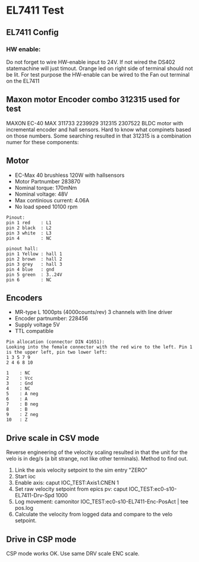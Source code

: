# EL7411 Test

## EL7411 Config

### HW enable:
Do not forget to wire HW-enable input to 24V. If not wired the DS402 statemachine will just timout.
Orange led on right side of terminal should not be lit.
For test purpose the HW-enable can be wired to the Fan out terminal on the EL7411

## Maxon motor Encoder combo 312315 used for test
MAXON EC-40 MAX 311733 2239929 312315 2307522
BLDC motor with incremental encoder and hall sensors.
Hard to know what compinets based on those numbers. 
Some searching resulted in that 312315 is a combination numer for these components:

## Motor 
* EC-Max 40 brushless 120W with hallsensors
* Motor Partnumber 283870
* Nominal torque: 170mNm
* Nominal voltage: 48V
* Max continious current: 4.06A
* No load speed 10100 rpm

```
Pinout:
pin 1 red    : L1
pin 2 black  : L2
pin 3 white  : L3
pin 4        : NC

pinout hall:
pin 1 Yellow : hall 1
pin 2 brown  : hall 2
pin 3 grey   : hall 3
pin 4 blue   : gnd
pin 5 green  : 3..24V
pin 6        : NC
```

## Encoders
* MR-type L 1000pts (4000counts/rev) 3 channels with line driver
* Encoder partnumber: 228456
* Supply voltage 5V
* TTL compatible

```
Pin allocation (connector DIN 41651):
Looking into the female connector with the red wire to the left. Pin 1 is the upper left, pin two lower left:
1 3 5 7 9
2 4 6 8 10

1    : NC
2    : Vcc
3    : Gnd
4    : NC
5    : A neg
6    : A
7    : B neg
8    : B
9    : Z neg
10   : Z
```
## Drive scale in CSV mode
Reverse engineering of the velocity scaling resulted in that the unit for the velo is in deg/s (a bit strange, not like other terminals).
Method to find out.
1. Link the axis velocity setpoint to the sim entry "ZERO"
2. Start ioc
3. Enable axis: caput IOC_TEST:Axis1.CNEN 1
4. Set raw velocity setpoint from epics pv: caput  IOC_TEST:ec0-s10-EL7411-Drv-Spd 1000
5. Log movement: camonitor IOC_TEST:ec0-s10-EL7411-Enc-PosAct | tee pos.log
6. Calculate the velocity from logged data and compare to the  velo setpoint.

## Drive in CSP mode
CSP mode works OK.
Use same DRV scale ENC scale.

